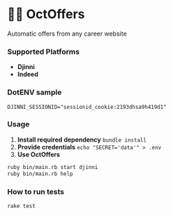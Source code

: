# 🐙💼 OctOffers
Automatic offers from any career website

### Supported Platforms
- **Djinni**
- **Indeed**

### DotENV sample
```env
DJINNI_SESSIONID="sessionid_cookie:2193dhsa9h419d1"
```

### Usage 
1) **Install required dependency**
`bundle install`
2) **Provide credentials**
`echo "SECRET='data'" > .env`
3) **Use OctOffers**
```bash
ruby bin/main.rb start djinni
ruby bin/main.rb help
```

### How to run tests 
`rake test`
